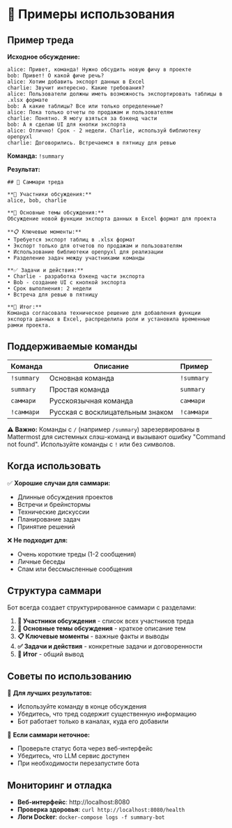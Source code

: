 # 📝 Примеры использования

## Пример треда

**Исходное обсуждение:**

```
alice: Привет, команда! Нужно обсудить новую фичу в проекте
bob: Привет! О какой фиче речь?
alice: Хотим добавить экспорт данных в Excel
charlie: Звучит интересно. Какие требования?
alice: Пользователи должны иметь возможность экспортировать таблицы в .xlsx формате
bob: А какие таблицы? Все или только определенные?
alice: Пока только отчеты по продажам и пользователям
charlie: Понятно. Я могу взяться за бэкенд части
bob: А я сделаю UI для кнопки экспорта
alice: Отлично! Срок - 2 недели. Charlie, используй библиотеку openpyxl
charlie: Договорились. Встречаемся в пятницу для ревью
```

**Команда:** `!summary`

**Результат:**

```
## 📝 Саммари треда

**👥 Участники обсуждения:**
alice, bob, charlie

**💬 Основные темы обсуждения:**
Обсуждение новой функции экспорта данных в Excel формат для проекта

**📋 Ключевые моменты:**
• Требуется экспорт таблиц в .xlsx формат
• Экспорт только для отчетов по продажам и пользователям
• Использование библиотеки openpyxl для реализации
• Разделение задач между участниками команды

**✅ Задачи и действия:**
• Charlie - разработка бэкенд части экспорта
• Bob - создание UI с кнопкой экспорта  
• Срок выполнения: 2 недели
• Встреча для ревью в пятницу

**🎯 Итог:**
Команда согласовала техническое решение для добавления функции экспорта данных в Excel, распределила роли и установила временные рамки проекта.
```

## Поддерживаемые команды

| Команда | Описание | Пример |
|---------|----------|---------|
| `!summary` | Основная команда | `!summary` |
| `summary` | Простая команда | `summary` |
| `саммари` | Русскоязычная команда | `саммари` |
| `!саммари` | Русская с восклицательным знаком | `!саммари` |

**⚠️ Важно:** Команды с `/` (например `/summary`) зарезервированы в Mattermost для системных слэш-команд и вызывают ошибку "Command not found". Используйте команды с `!` или без символов.

## Когда использовать

✅ **Хорошие случаи для саммари:**
- Длинные обсуждения проектов
- Встречи и брейнстормы
- Технические дискуссии
- Планирование задач
- Принятие решений

❌ **Не подходит для:**
- Очень короткие треды (1-2 сообщения)
- Личные беседы
- Спам или бессмысленные сообщения

## Структура саммари

Бот всегда создает структурированное саммари с разделами:

1. **👥 Участники обсуждения** - список всех участников треда
2. **💬 Основные темы обсуждения** - краткое описание тем
3. **📋 Ключевые моменты** - важные факты и выводы
4. **✅ Задачи и действия** - конкретные задачи и договоренности
5. **🎯 Итог** - общий вывод

## Советы по использованию

🎯 **Для лучших результатов:**
- Используйте команду в конце обсуждения
- Убедитесь, что тред содержит существенную информацию
- Бот работает только в каналах, куда его добавили

🔧 **Если саммари неточное:**
- Проверьте статус бота через веб-интерфейс
- Убедитесь, что LLM сервис доступен
- При необходимости перезапустите бота

## Мониторинг и отладка

- **Веб-интерфейс**: http://localhost:8080
- **Проверка здоровья**: `curl http://localhost:8080/health`
- **Логи Docker**: `docker-compose logs -f summary-bot` 